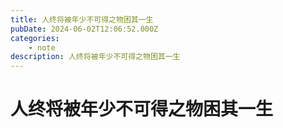 ```yaml
---
title: 人终将被年少不可得之物困其一生
pubDate: 2024-06-02T12:06:52.000Z
categories:
    - note
description: 人终将被年少不可得之物困其一生
---
```


# 人终将被年少不可得之物困其一生
